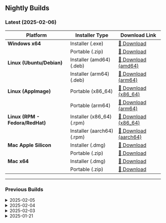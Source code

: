 ## Nightly Builds  

### Latest (2025-02-06)
| Platform                 | Installer Type     | Download Link |
|--------------------------|-------------------|--------------|
| **Windows x64**          | Installer (.exe)  | [🔗 Download](https://github.com/usebruno/bruno-nightly-builds/releases/download/v1.39.0-2025.2.6/bruno_1.39.0-2025.2.6_x64_win.exe) |
|                          | Portable (.zip)   | [🔗 Download](https://github.com/usebruno/bruno-nightly-builds/releases/download/v1.39.0-2025.2.6/bruno_1.39.0-2025.2.6_x64_win.zip) |
| **Linux (Ubuntu/Debian)**| Installer (amd64) (.deb) | [🔗 Download (amd64)](https://github.com/usebruno/bruno-nightly-builds/releases/download/v1.39.0-2025.2.5/bruno_1.39.0-2025.2.5_amd64_linux.deb) |
|                          | Installer (arm64) (.deb) | [🔗 Download (arm64)](https://github.com/usebruno/bruno-nightly-builds/releases/download/v1.39.0-2025.2.5/bruno_1.39.0-2025.2.5_arm64_linux.deb) |
| **Linux (AppImage)**     | Portable  (x86_64) | [🔗 Download (x86_64)](https://github.com/usebruno/bruno-nightly-builds/releases/download/v1.39.0-2025.2.5/bruno_1.39.0-2025.2.5_x86_64_linux.AppImage) |
|                          | Portable  (arm64) | [🔗 Download (arm64)](https://github.com/usebruno/bruno-nightly-builds/releases/download/v1.39.0-2025.2.5/bruno_1.39.0-2025.2.5_arm64_linux.AppImage) |
| **Linux (RPM - Fedora/RedHat)** | Installer (x86_64) (.rpm) | [🔗 Download (x86_64)](https://github.com/usebruno/bruno-nightly-builds/releases/download/v1.39.0-2025.2.5/bruno_1.39.0-2025.2.5_x86_64_linux.rpm) |
|                          | Installer (aarch64) (.rpm) | [🔗 Download (aarch64)](https://github.com/usebruno/bruno-nightly-builds/releases/download/v1.39.0-2025.2.5/bruno_1.39.0-2025.2.5_aarch64_linux.rpm) |
| **Mac Apple Silicon**    | Installer (.dmg)  | [🔗 Download](https://github.com/usebruno/bruno-nightly-builds/releases/download/v1.39.0-2025.2.5/bruno_1.39.0-2025.2.5_arm64_mac.dmg) |
|                          | Portable (.zip)   | [🔗 Download](https://github.com/usebruno/bruno-nightly-builds/releases/download/v1.39.0-2025.2.5/bruno_1.39.0-2025.2.5_arm64_mac.zip) |
| **Mac x64**              | Installer (.dmg)  | [🔗 Download](https://github.com/usebruno/bruno-nightly-builds/releases/download/v1.39.0-2025.2.5/bruno_1.39.0-2025.2.5_x64_mac.dmg) |
|                          | Portable (.zip)   | [🔗 Download](https://github.com/usebruno/bruno-nightly-builds/releases/download/v1.39.0-2025.2.5/bruno_1.39.0-2025.2.5_x64_mac.zip) |



---

### Previous Builds

<details>
  <summary>2025-02-05</summary>
  
  | Platform                 | Installer Type     | Download Link |
  |--------------------------|-------------------|--------------|
  | **Mac Apple Silicon**    | Installer (.dmg)  | [🔗 Download](https://github.com/usebruno/bruno-nightly-builds/releases/download/v1.39.0-2025.2.5/bruno_1.39.0-2025.2.5_arm64_mac.dmg) |
  |                          | Portable (.zip)   | [🔗 Download](https://github.com/usebruno/bruno-nightly-builds/releases/download/v1.39.0-2025.2.5/bruno_1.39.0-2025.2.5_arm64_mac.zip) |
  | **Mac x64**              | Installer (.dmg)  | [🔗 Download](https://github.com/usebruno/bruno-nightly-builds/releases/download/v1.39.0-2025.2.5/bruno_1.39.0-2025.2.5_x64_mac.dmg) |
  |                          | Portable (.zip)   | [🔗 Download](https://github.com/usebruno/bruno-nightly-builds/releases/download/v1.39.0-2025.2.5/bruno_1.39.0-2025.2.5_x64_mac.zip) |
  | **Linux (Ubuntu/Debian)**| Installer (amd64) (.deb) | [🔗 Download (amd64)](https://github.com/usebruno/bruno-nightly-builds/releases/download/v1.39.0-2025.2.5/bruno_1.39.0-2025.2.5_amd64_linux.deb) |
  |                          | Installer (arm64) (.deb) | [🔗 Download (arm64)](https://github.com/usebruno/bruno-nightly-builds/releases/download/v1.39.0-2025.2.5/bruno_1.39.0-2025.2.5_arm64_linux.deb) |
  | **Linux (AppImage)**     | Portable  (x86_64) | [🔗 Download (x86_64)](https://github.com/usebruno/bruno-nightly-builds/releases/download/v1.39.0-2025.2.5/bruno_1.39.0-2025.2.5_x86_64_linux.AppImage) |
  |                          | Portable  (arm64) | [🔗 Download (arm64)](https://github.com/usebruno/bruno-nightly-builds/releases/download/v1.39.0-2025.2.5/bruno_1.39.0-2025.2.5_arm64_linux.AppImage) |
  | **Linux (RPM - Fedora/RedHat)** | Installer (x86_64) (.rpm) | [🔗 Download (x86_64)](https://github.com/usebruno/bruno-nightly-builds/releases/download/v1.39.0-2025.2.5/bruno_1.39.0-2025.2.5_x86_64_linux.rpm) |
  |                          | Installer (aarch64) (.rpm) | [🔗 Download (aarch64)](https://github.com/usebruno/bruno-nightly-builds/releases/download/v1.39.0-2025.2.5/bruno_1.39.0-2025.2.5_aarch64_linux.rpm) |
  | **Windows x64**          | Installer (.exe)  | [🔗 Download](https://github.com/usebruno/bruno-nightly-builds/releases/download/v1.39.0-2025.2.5/bruno_1.39.0-2025.2.5_x64_win.exe) |
  |                          | Portable (.zip)   | [🔗 Download](https://github.com/usebruno/bruno-nightly-builds/releases/download/v1.39.0-2025.2.5/bruno_1.39.0-2025.2.5_x64_win.zip) |

</details>

<details>
  <summary>2025-02-04</summary>
  
  | Platform                 | Installer Type     | Download Link |
  |--------------------------|-------------------|--------------|
  | **Mac Apple Silicon**    | Installer (.dmg)  | [🔗 Download](https://github.com/usebruno/bruno-nightly-builds/releases/download/v1.39.0-2025.2.4/bruno_1.39.0-2025.2.4_arm64_mac.dmg) |
  |                          | Portable (.zip)   | [🔗 Download](https://github.com/usebruno/bruno-nightly-builds/releases/download/v1.39.0-2025.2.4/bruno_1.39.0-2025.2.4_arm64_mac.zip) |
  | **Mac x64**              | Installer (.dmg)  | [🔗 Download](https://github.com/usebruno/bruno-nightly-builds/releases/download/v1.39.0-2025.2.4/bruno_1.39.0-2025.2.4_x64_mac.dmg) |
  |                          | Portable (.zip)   | [🔗 Download](https://github.com/usebruno/bruno-nightly-builds/releases/download/v1.39.0-2025.2.4/bruno_1.39.0-2025.2.4_x64_mac.zip) |
  | **Linux (Ubuntu/Debian)**| Installer (amd64) (.deb) | [🔗 Download (amd64)](https://github.com/usebruno/bruno-nightly-builds/releases/download/v1.39.0-2025.2.4/bruno_1.39.0-2025.2.4_amd64_linux.deb) |
  |                          | Installer (arm64) (.deb) | [🔗 Download (arm64)](https://github.com/usebruno/bruno-nightly-builds/releases/download/v1.39.0-2025.2.4/bruno_1.39.0-2025.2.4_arm64_linux.deb) |
  | **Linux (AppImage)**     | Portable  (x86_64) | [🔗 Download (x86_64)](https://github.com/usebruno/bruno-nightly-builds/releases/download/v1.39.0-2025.2.4/bruno_1.39.0-2025.2.4_x86_64_linux.AppImage) |
  |                          | Portable  (arm64) | [🔗 Download (arm64)](https://github.com/usebruno/bruno-nightly-builds/releases/download/v1.39.0-2025.2.4/bruno_1.39.0-2025.2.4_arm64_linux.AppImage) |
  | **Linux (RPM - Fedora/RedHat)** | Installer (x86_64) (.rpm) | [🔗 Download (x86_64)](https://github.com/usebruno/bruno-nightly-builds/releases/download/v1.39.0-2025.2.4/bruno_1.39.0-2025.2.4_x86_64_linux.rpm) |
  |                          | Installer (aarch64) (.rpm) | [🔗 Download (aarch64)](https://github.com/usebruno/bruno-nightly-builds/releases/download/v1.39.0-2025.2.4/bruno_1.39.0-2025.2.4_aarch64_linux.rpm) |
  | **Windows x64**          | Installer (.exe)  | [🔗 Download](https://github.com/usebruno/bruno-nightly-builds/releases/download/v1.39.0-2025.2.4/bruno_1.39.0-2025.2.4_x64_win.exe) |
  |                          | Portable (.zip)   | [🔗 Download](https://github.com/usebruno/bruno-nightly-builds/releases/download/v1.39.0-2025.2.4/bruno_1.39.0-2025.2.4_x64_win.zip) |


</details>

<details>
  <summary>2025-02-03</summary>

  | Platform                 | Installer Type     | Download Link |
  |--------------------------|-------------------|--------------|
  | **Mac Apple Silicon**    | Installer (.dmg)  | [🔗 Download](https://github.com/usebruno/bruno-nightly-builds/releases/download/v1.39.0-2025.2.3/bruno_1.39.0-2025.2.3_arm64_mac.dmg) |
  |                          | Portable (.zip)   | [🔗 Download](https://github.com/usebruno/bruno-nightly-builds/releases/download/v1.39.0-2025.2.3/bruno_1.39.0-2025.2.3_arm64_mac.zip) |
  | **Mac x64**              | Installer (.dmg)  | [🔗 Download](https://github.com/usebruno/bruno-nightly-builds/releases/download/v1.39.0-2025.2.3/bruno_1.39.0-2025.2.3_x64_mac.dmg) |
  |                          | Portable (.zip)   | [🔗 Download](https://github.com/usebruno/bruno-nightly-builds/releases/download/v1.39.0-2025.2.3/bruno_1.39.0-2025.2.3_x64_mac.zip) |
  | **Linux (Ubuntu/Debian)**| Installer (amd64) (.deb) | [🔗 Download (amd64)](https://github.com/usebruno/bruno-nightly-builds/releases/download/v1.39.0-2025.2.3/bruno_1.39.0-2025.2.3_amd64_linux.deb) |
  |                          | Installer (arm64) (.deb) | [🔗 Download (arm64)](https://github.com/usebruno/bruno-nightly-builds/releases/download/v1.39.0-2025.2.3/bruno_1.39.0-2025.2.3_arm64_linux.deb) |
  | **Linux (AppImage)**     | Portable  (x86_64) | [🔗 Download (x86_64)](https://github.com/usebruno/bruno-nightly-builds/releases/download/v1.39.0-2025.2.3/bruno_1.39.0-2025.2.3_x86_64_linux.AppImage) |
  |                          | Portable  (arm64) | [🔗 Download (arm64)](https://github.com/usebruno/bruno-nightly-builds/releases/download/v1.39.0-2025.2.3/bruno_1.39.0-2025.2.3_arm64_linux.AppImage) |
  | **Linux (RPM - Fedora/RedHat)** | Installer (aarch64) (.rpm) | [🔗 Download (aarch64)](https://github.com/usebruno/bruno-nightly-builds/releases/download/v1.39.0-2025.2.3/bruno_1.39.0-2025.2.3_aarch64_linux.rpm) |
  |                          | Installer (x86_64) (.rpm) | [🔗 Download (x86_64)](https://github.com/usebruno/bruno-nightly-builds/releases/download/v1.39.0-2025.2.3/bruno_1.39.0-2025.2.3_x86_64_linux.rpm) |
  | **Windows x64**          | Installer (.exe)  | [🔗 Download](https://github.com/usebruno/bruno-nightly-builds/releases/download/v1.39.0-2025.2.3/bruno_1.39.0-2025.2.4_x64_win.exe) |
  |                          | Portable (.zip)   | [🔗 Download](https://github.com/usebruno/bruno-nightly-builds/releases/download/v1.39.0-2025.2.3/bruno_1.39.0-2025.2.4_x64_win.zip) |


</details>

<details>
  <summary>2025-01-21</summary>

  | Platform                 | Installer Type     | Download Link |
  |--------------------------|-------------------|--------------|
  | **Mac Apple Silicon**    | Installer (.dmg)  | [🔗 Download](https://github.com/usebruno/bruno-nightly-builds/releases/download/v1.39.0-2025.1.21/bruno_1.39.0-2025.1.21_arm64_mac.dmg) |
  |                          | Portable (.zip)   | [🔗 Download](https://github.com/usebruno/bruno-nightly-builds/releases/download/v1.39.0-2025.1.21/bruno_1.39.0-2025.1.21_arm64_mac.zip) |
  | **Mac x64**              | Installer (.dmg)  | [🔗 Download](https://github.com/usebruno/bruno-nightly-builds/releases/download/v1.39.0-2025.1.21/bruno_1.39.0-2025.1.21_x64_mac.dmg) |
  |                          | Portable (.zip)   | [🔗 Download](https://github.com/usebruno/bruno-nightly-builds/releases/download/v1.39.0-2025.1.21/bruno_1.39.0-2025.1.21_x64_mac.zip) |
  | **Linux (Ubuntu/Debian)**| Installer (amd64) (.deb) | [🔗 Download (amd64)](https://github.com/usebruno/bruno-nightly-builds/releases/download/v1.39.0-2025.1.21/bruno_1.39.0-2025.1.21_amd64_linux.deb) |
  | **Linux (AppImage)**     | Portable  (x86_64) | [🔗 Download (x86_64)](https://github.com/usebruno/bruno-nightly-builds/releases/download/v1.39.0-2025.1.21/bruno_1.39.0-2025.1.21_x86_64_linux.AppImage) |
  | **Windows x64**          | Installer (.exe)  | [🔗 Download](https://github.com/usebruno/bruno-nightly-builds/releases/download/v1.38.1-2025.1.21/bruno_1.38.1-2025.1.21_x64_win.exe) |
  |                          | Portable (.zip)   | [🔗 Download](https://github.com/usebruno/bruno-nightly-builds/releases/download/v1.38.1-2025.1.21/bruno_1.38.1-2025.1.21_x64_win.zip) |

</details>
